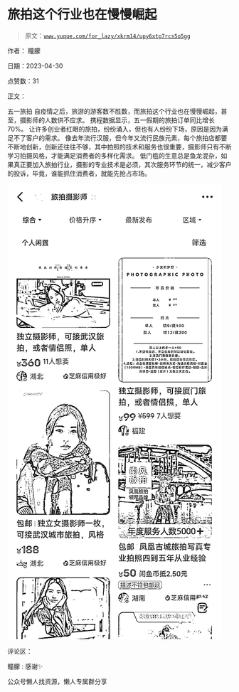 # 旅拍这个行业也在慢慢崛起

> 原文：[`www.yuque.com/for_lazy/xkrm14/upy6xtp7rcs5o5gg`](https://www.yuque.com/for_lazy/xkrm14/upy6xtp7rcs5o5gg)



作者： 瞳朦



日期：2023-04-30



点赞数：31



正文：



五一旅拍 自疫情之后，旅游的游客数不胜数，而旅拍这个行业也在慢慢崛起，甚至，摄影师的人数供不应求。 携程数据显示，五一假期的旅拍订单同比增长 70%。 让许多创业者红眼的旅拍，纷纷涌入，但也有人纷纷下场，原因是因为满足不了客户的需求。 像去年流行汉服，但今年又流行民族元素，每个旅拍店都要不断地创新，创新还往往不够，其中拍照的技术和服务也很重要，摄影师只有不断学习拍摄风格，才能满足消费者的多样化需求。 低门槛的生意总是鱼龙混杂，如果真正要加入旅拍行业，摄影的专业技术是必须，其次服务环节的统一，减少客户的投诉，毕竟，谁能抓住消费者，就能先抢占市场。



![](img/17b7e0e404f9bfd54f216b59f4edf370.png)  

评论区：



瞳朦 : 感谢✨



公众号懒人找资源，懒人专属群分享

</ne-p>